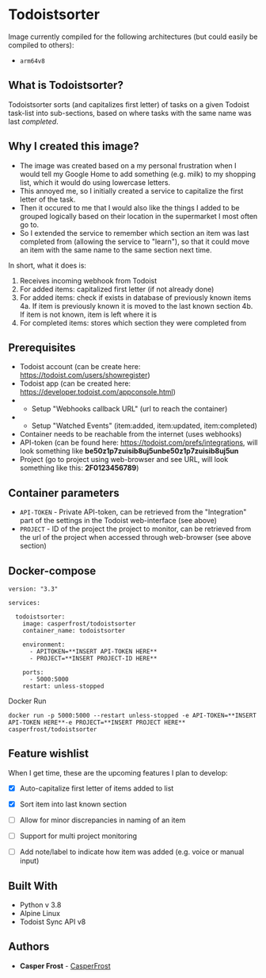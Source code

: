 Todoistsorter 
=========
Image currently compiled for the following architectures (but could easily be compiled to others):
* `arm64v8`


What is Todoistsorter?
-----------------
Todoistsorter sorts (and capitalizes first letter) of tasks on a given Todoist task-list into sub-sections, based on where tasks with the same name was last _completed_.


Why I created this image?
-----------
* The image was created based on a my personal frustration when I would tell my Google Home to add something (e.g. milk) to my shopping list, which it would do using lowercase letters.
* This annoyed me, so I initially created a service to capitalize the first letter of the task.
* Then it occured to me that I would also like the things I added to be grouped logically based on their location in the supermarket I most often go to.
* So I extended the service to remember which section an item was last completed from (allowing the service to "learn"), so that it could move an item with the same name to the same section next time.

In short, what it does is:
1. Receives incoming webhook from Todoist
2. For added items: capitalized first letter (if not already done)
4. For added items: check if exists in database of previously known items
4a. If item is previously known it is moved to the last known section
4b. If item is not known, item is left where it is
5. For completed items: stores which section they were completed from



Prerequisites
-------------
* Todoist account (can be create here: https://todoist.com/users/showregister)
* Todoist app  (can be created here: https://developer.todoist.com/appconsole.html)
* * Setup "Webhooks callback URL" (url to reach the container)
* * Setup "Watched Events" (item:added, item:updated, item:completed)
* Container needs to be reachable from the internet (uses webhooks)
* API-token (can be found here: https://todoist.com/prefs/integrations, will look something like **be50z1p7zuisib8uj5unbe50z1p7zuisib8uj5un**
* Project (go to project using web-browser and see URL, will look something like this: **2F0123456789**)


Container parameters
-----------------
* `API-TOKEN` - Private API-token, can be retrieved from the "Integration" part of the settings in the Todoist web-interface (see above)
* `PROJECT` - ID of the project the project to monitor, can be retrieved from the url of the project when accessed through web-browser (see above section)



Docker-compose
--------------
~~~
version: "3.3"

services:

  todoistsorter:
    image: casperfrost/todoistsorter
    container_name: todoistsorter
    
    environment:
      - APITOKEN=**INSERT API-TOKEN HERE**
      - PROJECT=**INSERT PROJECT-ID HERE**

    ports:
      - 5000:5000
    restart: unless-stopped
~~~


Docker Run
~~~
docker run -p 5000:5000 --restart unless-stopped -e API-TOKEN=**INSERT API-TOKEN HERE**-e PROJECT=**INSERT PROJECT HERE** casperfrost/todoistsorter
~~~
Feature wishlist
-----------
When I get time, these are the upcoming features I plan to develop:
- [x] Auto-capitalize first letter of items added to list
- [x] Sort item into last known section
- [ ] Allow for minor discrepancies in naming of an item
- [ ] Support for multi project monitoring
- [ ] Add note/label to indicate how item was added (e.g. voice or manual input)


Built With
--------------
* Python v 3.8
* Alpine Linux
* Todoist Sync API v8

Authors
----------
* **Casper Frost** - [CasperFrost](https://github.com/casperfrost)
